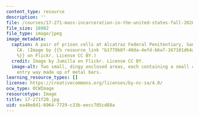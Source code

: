 ```yaml
---
content_type: resource
description: ''
file: /courses/17-271-mass-incarceration-in-the-united-states-fall-2020/ea40e8d169647729c33beecc705cd88a_17-271f20.jpg
file_size: 16982
file_type: image/jpeg
image_metadata:
  caption: A pair of prison cells at Alcatraz Federal Penitentiary, San Francisco,
    CA. (Image by {{% resource_link "b1779b8f-48da-4efd-b6a7-167101d64a8e" "Jumilla"
    %}} on Flickr. License CC BY.)
  credit: Image by Jumilla on Flickr. License CC BY.
  image-alt: Two small, dingy enclosed areas, each containing a small cot, and an
    entry way made up of metal bars.
learning_resource_types: []
license: https://creativecommons.org/licenses/by-nc-sa/4.0/
ocw_type: OCWImage
resourcetype: Image
title: 17-271f20.jpg
uid: ea40e8d1-6964-7729-c33b-eecc705cd88a
---
```


